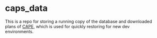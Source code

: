# caps_data

This is a repo for storing a running copy of the database and downloaded plans of [CAPE](https://github.com/mysociety/caps), which is used for quickly restoring for new dev environments. 
